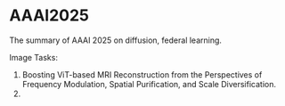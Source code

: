 # AAAI2025
The summary of AAAI 2025 on diffusion, federal learning.

Image Tasks:
1. Boosting ViT-based MRI Reconstruction from the Perspectives of Frequency Modulation, Spatial Purification, and Scale Diversification.
2. 
